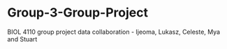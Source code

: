 # Group-3-Group-Project
BIOL 4110 group project data collaboration - Ijeoma, Lukasz, Celeste, Mya and Stuart
